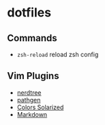# dotfiles

Commands
-----
* `zsh-reload`  reload zsh config

Vim Plugins
-----
* [nerdtree](https://github.com/scrooloose/nerdtree)
* [pathgen](https://github.com/tpope/vim-pathogen)
* [Colors Solarized](https://github.com/altercation/vim-colors-solarized)
* [Markdown](https://github.com/altercation/vim-colors-solarized)
